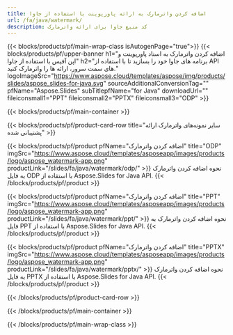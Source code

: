 ```yaml
---
title: اضافه کردن واترمارک به ارائه پاورپوینت با استفاده از جاوا
url: /fa/java/watermark/
description: کد منبع جاوا برای ارائه واترمارک
---
```


{{< blocks/products/pf/main-wrap-class isAutogenPage="true">}}
{{< blocks/products/pf/upper-banner h1="اضافه کردن واترمارک به اسناد پاورپوینت و اپن آفیس با استفاده از جاوا" h2="برنامه های جاوا خود را بسازید تا با استفاده از API های سمت سرور، ارائه ها را واترمارک کنید." logoImageSrc="https://www.aspose.cloud/templates/aspose/img/products/slides/aspose_slides-for-java.svg" sourceAdditionalConversionTag="" pfName="Aspose.Slides" subTitlepfName="for Java" downloadUrl="" fileiconsmall1="PPT" fileiconsmall2="PPTX" fileiconsmall3="ODP" >}}

{{< blocks/products/pf/main-container >}}

{{< blocks/products/pf/product-card-row title="سایر نمونه‌های واترمارک ارائه پشتیبانی شده" >}}

{{< blocks/products/pf/product pfName="اضافه کردن واترمارک" title="ODP" imgSrc="https://www.aspose.cloud/templates/asposeapp/images/products/logo/aspose_watermark-app.png" productLink="/slides/fa/java/watermark/odp/" >}}
نحوه اضافه کردن واترمارک به فایل ODP با استفاده از Aspose.Slides for Java API.
{{< /blocks/products/pf/product >}}

{{< blocks/products/pf/product pfName="اضافه کردن واترمارک" title="PPT" imgSrc="https://www.aspose.cloud/templates/asposeapp/images/products/logo/aspose_watermark-app.png" productLink="/slides/fa/java/watermark/ppt/" >}}
نحوه اضافه کردن واترمارک به فایل PPT با استفاده از Aspose.Slides for Java API.
{{< /blocks/products/pf/product >}}

{{< blocks/products/pf/product pfName="اضافه کردن واترمارک" title="PPTX" imgSrc="https://www.aspose.cloud/templates/asposeapp/images/products/logo/aspose_watermark-app.png" productLink="/slides/fa/java/watermark/pptx/" >}}
نحوه اضافه کردن واترمارک به فایل PPTX با استفاده از Aspose.Slides for Java API.
{{< /blocks/products/pf/product >}}



{{< /blocks/products/pf/product-card-row >}}

{{< /blocks/products/pf/main-container >}}
    
{{< /blocks/products/pf/main-wrap-class >}}